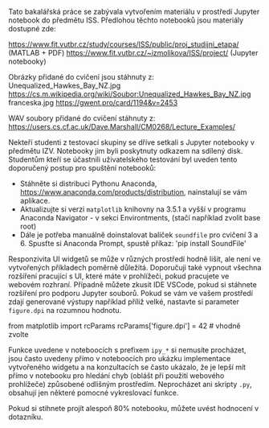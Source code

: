Tato bakalářská práce se zabývala vytvořením materiálu v prostředí Jupyter notebook do předmětu ISS. 
Předlohou těchto notebooků jsou materiály dostupné zde:

https://www.fit.vutbr.cz/study/courses/ISS/public/proj_studijni_etapa/  (MATLAB + PDF)
https://www.fit.vutbr.cz/~izmolikova/ISS/project/  (Jupyter notebooky)


Obrázky přidané do cvičení jsou stáhnuty z:
Unequalized_Hawkes_Bay_NZ.jpg   https://cs.m.wikipedia.org/wiki/Soubor:Unequalized_Hawkes_Bay_NZ.jpg
franceska.jpg   https://gwent.pro/card/1194&v=2453

WAV soubory přidané do cvičení stáhnuty z:
https://users.cs.cf.ac.uk/Dave.Marshall/CM0268/Lecture_Examples/


Nekteří studenti z testovací skupiny se dříve setkali s Jupyter notebooky v předmětu IZV. Notebooky jim byli poskytnuty odkazem na sdílený disk.
Studentům kteří se účastnili uživatelského testování byl uveden tento doporučený postup pro spuštění notebooků:

* Stáhněte si distribuci Pythonu Anaconda, https://www.anaconda.com/products/distribution, nainstalují se vám aplikace.
* Aktualizujte si verzi `matplotlib` knihovny na 3.5.1 a vyšší v programu Anaconda Navigator - v sekci Environtments, (stačí například zvolit base root)
* Dále je potřeba manuálně doinstalovat balíček `soundfile` pro cvičení 3 a 6. Spusťte si Anaconda Prompt, spustě příkaz: 'pip install SoundFile'

Responzivita UI widgetů se může v různých prostředí hodně lišit, ale není ve vytvořených příkladech poměrně důležitá. Doporučuji také vypnout všechna rozšíření pracující s UI, které máte v prohlížeči, pokud pracujete ve webovém rozhraní. Případně můžete zkusit IDE VSCode, pokud si stáhnete rozšíření pro podporu Jupyter souborů.
Pokud se vám ve vašem prostředí zdají generované výstupy například příliž velké, nastavte si parameter `figure.dpi` na rozumnou hodnotu.

from matplotlib import rcParams
rcParams['figure.dpi'] = 42  # vhodně zvolte

Funkce uvedene v noteboocích s prefixem `ipy_*` si nemusíte procházet, jsou často uvedeny přímo v noteboocích pro ukázku implementace vytvořeného widgetu a na konzultacích se často ukázalo, že je lepší mít přímo v notebooku pro hledání chyb (oblášt při použití webového prohlížeče) způsobené odlišným prostředím.
Neprocházet ani skripty `.py`, obsahují jen některé pomocné vykreslovací funkce.

Pokud si stihnete projít alespoň 80% notebooku, můžete uvést hodnocení v dotazníku.


